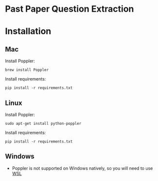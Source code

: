 # Past Paper Question Extraction 

# Installation

## Mac

Install Poppler:

```brew install Poppler```

Install requirements:

```pip install -r requirements.txt```

## Linux

Install Poppler:

```sudo apt-get install python-poppler```

Install requirements:

```pip install -r requirements.txt```

## Windows

- Poppler is not supported on Windows natively, so you will need to use [WSL](https://learn.microsoft.com/en-us/windows/wsl/install)

